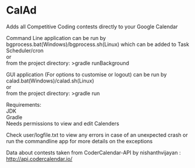 # CalAd

Adds all Competitive Coding contests directly to your Google Calendar

Command Line application can be run by bgprocess.bat(Windows)/bgprocess.sh(Linux) which can be added to Task Scheduler/cron  
or  
from the project directory: >gradle runBackground

GUI application (For options to customise or logout) can be run by calad.bat(Windows)/calad.sh(Linux)  
or  
from the project directory: >gradle run

Requirements:    
JDK    
Gradle    
Needs permissions to view and edit Calenders    

Check user/logfile.txt to view any errors in case of an unexpected crash or run the commandline app for more details on the exceptions 

Data about contests taken from CoderCalendar-API by nishanthvijayan : http://api.codercalendar.io/ 
